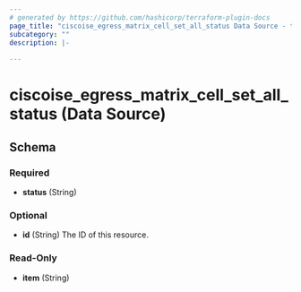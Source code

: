 ```yaml
---
# generated by https://github.com/hashicorp/terraform-plugin-docs
page_title: "ciscoise_egress_matrix_cell_set_all_status Data Source - terraform-provider-ciscoise"
subcategory: ""
description: |-
  
---
```


# ciscoise_egress_matrix_cell_set_all_status (Data Source)





<!-- schema generated by tfplugindocs -->
## Schema

### Required

- **status** (String)

### Optional

- **id** (String) The ID of this resource.

### Read-Only

- **item** (String)


